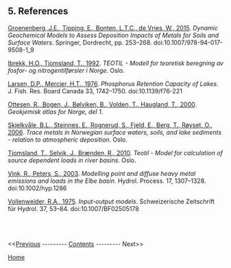 ## 5. References

[Groenenberg, J.E., Tipping, E., Bonten, L.T.C., de Vries, W., 2015](https://link.springer.com/chapter/10.1007%2F978-94-017-9508-1_9). *Dynamic Geochemical Models to Assess Deposition Impacts of Metals for Soils and Surface Waters*. Springer, Dordrecht, pp. 253–268. doi:10.1007/978-94-017-9508-1_9

[Ibrekk, H.O., Tjomsland, T., 1992](https://niva.brage.unit.no/niva-xmlui/handle/11250/206972). *TEOTIL - Modell for teoretisk beregning av fosfor- og nitrogentilførsler i Norge*. Oslo.

[Larsen, D.P., Mercier, H.T., 1976](https://cdnsciencepub.com/doi/10.1139/f76-221). *Phosphorus Retention Capacity of Lakes*. J. Fish. Res. Board Canada 33, 1742–1750. doi:10.1139/f76-221

[Ottesen, R., Bogen, J., Bølviken, B., Volden, T., Haugland, T., 2000](https://www.ngu.no/publikasjon/geokjemisk-atlas-norge-del-1). *Geokjemisk atlas for Norge, del 1*.

[Skjelkvåle, B.L., Steinnes, E., Rognerud, S., Fjeld, E., Berg, T., Røyset, O., 2006](https://niva.brage.unit.no/niva-xmlui/handle/11250/213255). *Trace metals in Norwegian surface waters, soils, and lake sediments - relation to atmospheric deposition*. Oslo.

[Tjomsland, T., Selvik, J., Brænden, R., 2010](https://niva.brage.unit.no/niva-xmlui/handle/11250/214825). *Teotil - Model for calculation of source dependent loads in river basins*. Oslo.

[Vink, R., Peters, S., 2003](https://onlinelibrary.wiley.com/doi/abs/10.1002/hyp.1286). *Modelling point and diffuse heavy metal emissions and loads in the Elbe basin*. Hydrol. Process. 17, 1307–1328. doi:10.1002/hyp.1286

[Vollenweider, R.A., 1975](https://link.springer.com/article/10.1007/BF02505178). *Input-output models*. Schweizerische Zeitschrift für Hydrol. 37, 53–84. doi:10.1007/BF02505178



\
\
\
<<[Previous](08_conclusion.html) --------- [Contents](00_intro_and_toc.html) --------- Next>>

[Home](https://nivanorge.github.io/teotil2/)